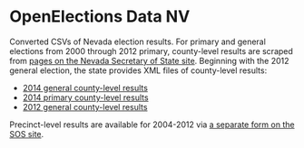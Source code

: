 OpenElections Data NV
=====================

Converted CSVs of Nevada election results. For primary and general elections from 2000 through 2012 primary, county-level results are scraped from [pages on the Nevada Secretary of State site](http://nvsos.gov/index.aspx?page=93). Beginning with the 2012 general election, the state provides XML files of county-level results:

* [2014 general county-level results](http://www.silverstateelection.com/_xml/USandNV.xml)
* [2014 primary county-level results](http://www.nvsos.gov/silverstate2014pri/_xml/USandNV.xml)
* [2012 general county-level results](http://www.nvsos.gov/silverstate2012gen/_xml/USandNV.xml)

Precinct-level results are available for 2004-2012 via [a separate form on the SOS site](http://www.nvsos.gov/electionresults/PrecinctReport.aspx). 
